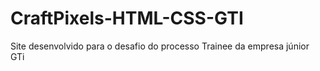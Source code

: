 # CraftPixels-HTML-CSS-GTI
Site desenvolvido para o desafio do processo Trainee da empresa júnior GTi
